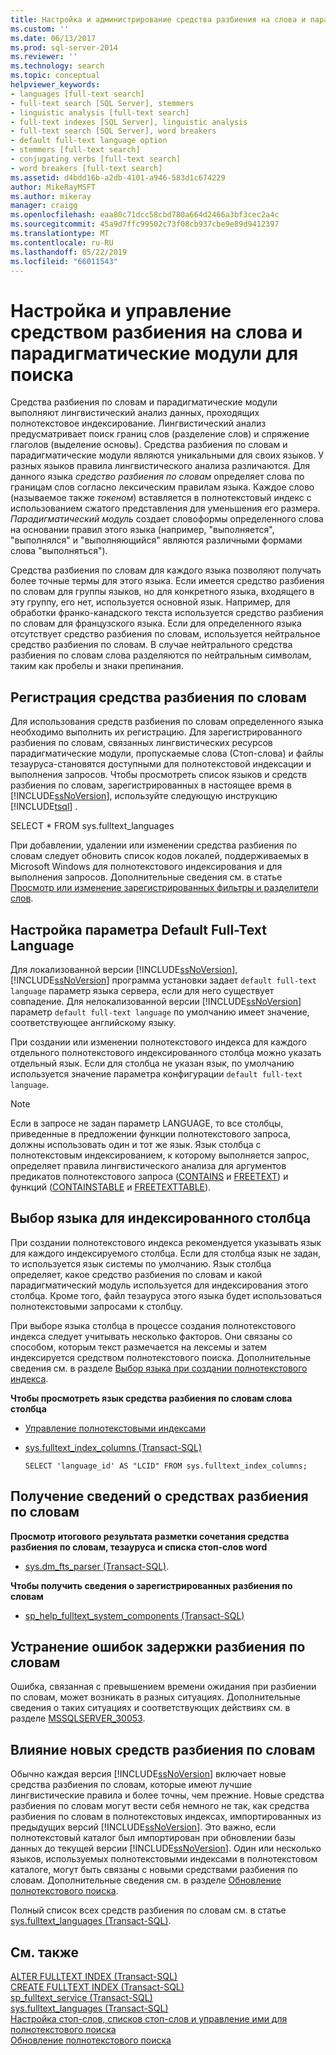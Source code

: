 ```yaml
---
title: Настройка и администрирование средства разбиения на слова и парадигматические модули для поиска | Документация Майкрософт
ms.custom: ''
ms.date: 06/13/2017
ms.prod: sql-server-2014
ms.reviewer: ''
ms.technology: search
ms.topic: conceptual
helpviewer_keywords:
- languages [full-text search]
- full-text search [SQL Server], stemmers
- linguistic analysis [full-text search]
- full-text indexes [SQL Server], linguistic analysis
- full-text search [SQL Server], word breakers
- default full-text language option
- stemmers [full-text search]
- conjugating verbs [full-text search]
- word breakers [full-text search]
ms.assetid: d4bdd16b-a2db-4101-a946-583d1c674229
author: MikeRayMSFT
ms.author: mikeray
manager: craigg
ms.openlocfilehash: eaa80c71dcc58cbd780a664d2466a3bf3cec2a4c
ms.sourcegitcommit: 45a9d7ffc99502c73f08cb937cbe9e89d9412397
ms.translationtype: MT
ms.contentlocale: ru-RU
ms.lasthandoff: 05/22/2019
ms.locfileid: "66011543"
---
```

# <a name="configure-and-manage-word-breakers-and-stemmers-for-search"></a>Настройка и управление средством разбиения на слова и парадигматические модули для поиска
  Средства разбиения по словам и парадигматические модули выполняют лингвистический анализ данных, проходящих полнотекстовое индексирование. Лингвистический анализ предусматривает поиск границ слов (разделение слов) и спряжение глаголов (выделение основы). Средства разбиения по словам и парадигматические модули являются уникальными для своих языков. У разных языков правила лингвистического анализа различаются. Для данного языка *средство разбиения по словам* определяет слова по границам слов согласно лексическим правилам языка. Каждое слово (называемое также *токеном*) вставляется в полнотекстовый индекс с использованием сжатого представления для уменьшения его размера. *Парадигматический модуль* создает словоформы определенного слова на основании правил этого языка (например, "выполняется", "выполнялся" и "выполняющийся" являются различными формами слова "выполняться").  
  
 Средства разбиения по словам для каждого языка позволяют получать более точные термы для этого языка. Если имеется средство разбиения по словам для группы языков, но для конкретного языка, входящего в эту группу, его нет, используется основной язык. Например, для обработки франко-канадского текста используется средство разбиения по словам для французского языка. Если для определенного языка отсутствует средство разбиения по словам, используется нейтральное средство разбиения по словам. В случае нейтрального средства разбиения по словам слова разделяются по нейтральным символам, таким как пробелы и знаки препинания.  
  
##  <a name="register"></a> Регистрация средства разбиения по словам  
 Для использования средств разбиения по словам определенного языка необходимо выполнить их регистрацию. Для зарегистрированного разбиения по словам, связанных лингвистических ресурсов парадигматические модули, пропускаемые слова (Стоп-слова) и файлы тезауруса-становятся доступными для полнотекстовой индексации и выполнения запросов. Чтобы просмотреть список языков и средств разбиения по словам, зарегистрированных в настоящее время в [!INCLUDE[ssNoVersion](../../includes/ssnoversion-md.md)], используйте следующую инструкцию [!INCLUDE[tsql](../../includes/tsql-md.md)] .  
  
 SELECT * FROM sys.fulltext_languages  
  
 При добавлении, удалении или изменении средства разбиения по словам следует обновить список кодов локалей, поддерживаемых в Microsoft Windows для полнотекстового индексирования и для выполнения запросов. Дополнительные сведения см. в статье [Просмотр или изменение зарегистрированных фильтры и разделители слов](view-or-change-registered-filters-and-word-breakers.md).  
  
##  <a name="default"></a> Настройка параметра Default Full-Text Language  
 Для локализованной версии [!INCLUDE[ssNoVersion](../../includes/ssnoversion-md.md)], [!INCLUDE[ssNoVersion](../../includes/ssnoversion-md.md)] программа установки задает `default full-text language` параметр языка сервера, если для него существует совпадение. Для нелокализованной версии [!INCLUDE[ssNoVersion](../../includes/ssnoversion-md.md)] параметр `default full-text language` по умолчанию имеет значение, соответствующее английскому языку.  
  
 При создании или изменении полнотекстового индекса для каждого отдельного полнотекстового индексированного столбца можно указать отдельный язык. Если для столбца не указан язык, по умолчанию используется значение параметра конфигурации `default full-text language`.  
  
> [!NOTE]  
>  Если в запросе не задан параметр LANGUAGE, то все столбцы, приведенные в предложении функции полнотекстового запроса, должны использовать один и тот же язык. Язык столбца с полнотекстовым индексированием, к которому выполняется запрос, определяет правила лингвистического анализа для аргументов предикатов полнотекстового запроса ([CONTAINS](/sql/t-sql/queries/contains-transact-sql) и [FREETEXT](/sql/t-sql/queries/freetext-transact-sql)) и функций ([CONTAINSTABLE](/sql/relational-databases/system-functions/containstable-transact-sql) и [FREETEXTTABLE](/sql/relational-databases/system-functions/freetexttable-transact-sql)).  
  
##  <a name="lang"></a> Выбор языка для индексированного столбца  
 При создании полнотекстового индекса рекомендуется указывать язык для каждого индексируемого столбца. Если для столбца язык не задан, то используется язык системы по умолчанию. Язык столбца определяет, какое средство разбиения по словам и какой парадигматический модуль используется для индексирования этого столбца. Кроме того, файл тезауруса этого языка будет использоваться полнотекстовыми запросами к столбцу.  
  
 При выборе языка столбца в процессе создания полнотекстового индекса следует учитывать несколько факторов. Они связаны со способом, которым текст размечается на лексемы и затем индексируется средством полнотекстового поиска. Дополнительные сведения см. в разделе [Выбор языка при создании полнотекстового индекса](choose-a-language-when-creating-a-full-text-index.md).  
  
 **Чтобы просмотреть язык средства разбиения по словам слова столбца**  
  
-   [Управление полнотекстовыми индексами](../indexes/indexes.md)  
  
-   [sys.fulltext_index_columns (Transact-SQL)](/sql/relational-databases/system-catalog-views/sys-fulltext-index-columns-transact-sql)  
  
    ```  
    SELECT 'language_id' AS "LCID" FROM sys.fulltext_index_columns;  
    ```  
  
##  <a name="info"></a> Получение сведений о средствах разбиения по словам  
 **Просмотр итогового результата разметки сочетания средства разбиения по словам, тезауруса и списка стоп-слов word**  
  
-   [sys.dm_fts_parser (Transact-SQL)](/sql/relational-databases/system-dynamic-management-views/sys-dm-fts-parser-transact-sql).  
  
 **Чтобы получить сведения о зарегистрированных разбиения по словам**  
  
-   [sp_help_fulltext_system_components (Transact-SQL)](/sql/relational-databases/system-stored-procedures/sp-help-fulltext-system-components-transact-sql)  
  
##  <a name="tshoot"></a> Устранение ошибок задержки разбиения по словам  
 Ошибка, связанная с превышением времени ожидания при разбиении по словам, может возникать в разных ситуациях. Дополнительные сведения о таких ситуациях и соответствующих действиях см. в разделе [MSSQLSERVER_30053](../errors-events/mssqlserver-30053-database-engine-error.md).  
  
##  <a name="impact"></a> Влияние новых средств разбиения по словам  
 Обычно каждая версия [!INCLUDE[ssNoVersion](../../includes/ssnoversion-md.md)] включает новые средства разбиения по словам, которые имеют лучшие лингвистические правила и более точны, чем прежние. Новые средства разбиения по словам могут вести себя немного не так, как средства разбиения по словам в полнотекстовых индексах, импортированных из предыдущих версий [!INCLUDE[ssNoVersion](../../includes/ssnoversion-md.md)]. Это важно, если полнотекстовый каталог был импортирован при обновлении базы данных до текущей версии [!INCLUDE[ssNoVersion](../../includes/ssnoversion-md.md)]. Один или несколько языков, используемых полнотекстовыми индексами в полнотекстовом каталоге, могут быть связаны с новыми средствами разбиения по словам. Дополнительные сведения см. в разделе [Обновление полнотекстового поиска](upgrade-full-text-search.md).  
  
 Полный список всех средств разбиения по словам см. в статье [sys.fulltext_languages &#40;Transact-SQL&#41;](/sql/relational-databases/system-catalog-views/sys-fulltext-languages-transact-sql).  
  
## <a name="see-also"></a>См. также  
 [ALTER FULLTEXT INDEX (Transact-SQL)](/sql/t-sql/statements/alter-fulltext-index-transact-sql)   
 [CREATE FULLTEXT INDEX (Transact-SQL)](/sql/t-sql/statements/create-fulltext-index-transact-sql)   
 [sp_fulltext_service (Transact-SQL)](/sql/relational-databases/system-stored-procedures/sp-fulltext-service-transact-sql)   
 [sys.fulltext_languages (Transact-SQL)](/sql/relational-databases/system-catalog-views/sys-fulltext-languages-transact-sql)   
 [Настройка стоп-слов, списков стоп-слов и управление ими для полнотекстового поиска](configure-and-manage-stopwords-and-stoplists-for-full-text-search.md)   
 [Обновление полнотекстового поиска](upgrade-full-text-search.md)  
  
  
